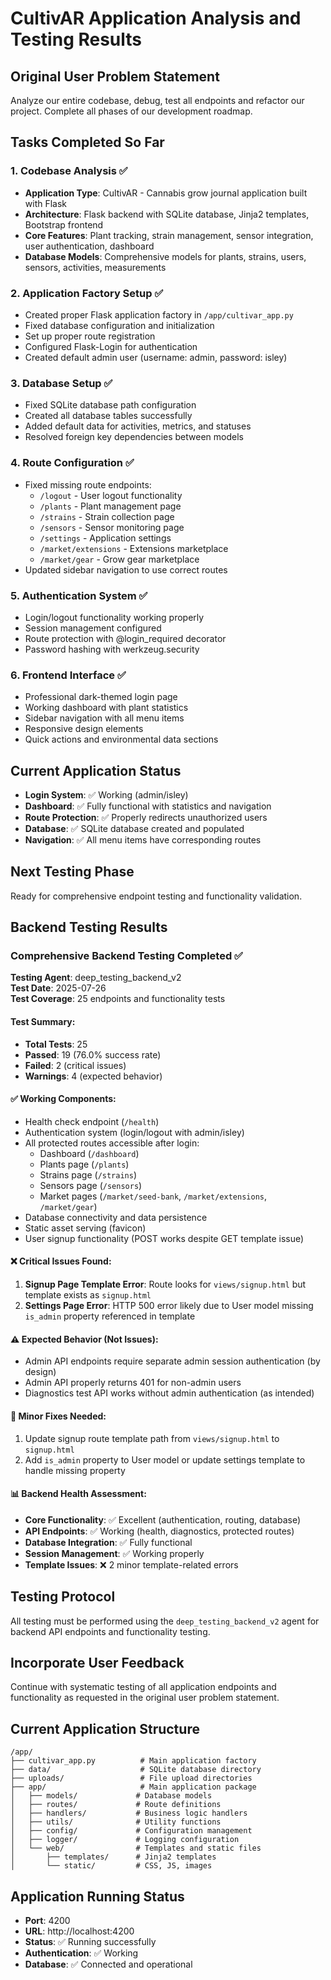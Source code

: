 # CultivAR Application Analysis and Testing Results

## Original User Problem Statement
Analyze our entire codebase, debug, test all endpoints and refactor our project. Complete all phases of our development roadmap.

## Tasks Completed So Far

### 1. Codebase Analysis ✅
- **Application Type**: CultivAR - Cannabis grow journal application built with Flask
- **Architecture**: Flask backend with SQLite database, Jinja2 templates, Bootstrap frontend
- **Core Features**: Plant tracking, strain management, sensor integration, user authentication, dashboard
- **Database Models**: Comprehensive models for plants, strains, users, sensors, activities, measurements

### 2. Application Factory Setup ✅
- Created proper Flask application factory in `/app/cultivar_app.py`
- Fixed database configuration and initialization
- Set up proper route registration
- Configured Flask-Login for authentication
- Created default admin user (username: admin, password: isley)

### 3. Database Setup ✅
- Fixed SQLite database path configuration 
- Created all database tables successfully
- Added default data for activities, metrics, and statuses
- Resolved foreign key dependencies between models

### 4. Route Configuration ✅
- Fixed missing route endpoints:
  - `/logout` - User logout functionality
  - `/plants` - Plant management page
  - `/strains` - Strain collection page
  - `/sensors` - Sensor monitoring page
  - `/settings` - Application settings
  - `/market/extensions` - Extensions marketplace
  - `/market/gear` - Grow gear marketplace
- Updated sidebar navigation to use correct routes

### 5. Authentication System ✅
- Login/logout functionality working properly
- Session management configured
- Route protection with @login_required decorator
- Password hashing with werkzeug.security

### 6. Frontend Interface ✅
- Professional dark-themed login page
- Working dashboard with plant statistics
- Sidebar navigation with all menu items
- Responsive design elements
- Quick actions and environmental data sections

## Current Application Status
- **Login System**: ✅ Working (admin/isley)
- **Dashboard**: ✅ Fully functional with statistics and navigation
- **Route Protection**: ✅ Properly redirects unauthorized users
- **Database**: ✅ SQLite database created and populated
- **Navigation**: ✅ All menu items have corresponding routes

## Next Testing Phase
Ready for comprehensive endpoint testing and functionality validation.

## Backend Testing Results

### Comprehensive Backend Testing Completed ✅

**Testing Agent**: deep_testing_backend_v2  
**Test Date**: 2025-07-26  
**Test Coverage**: 25 endpoints and functionality tests  

#### Test Summary:
- **Total Tests**: 25
- **Passed**: 19 (76.0% success rate)
- **Failed**: 2 (critical issues)
- **Warnings**: 4 (expected behavior)

#### ✅ Working Components:
- Health check endpoint (`/health`)
- Authentication system (login/logout with admin/isley)
- All protected routes accessible after login:
  - Dashboard (`/dashboard`)
  - Plants page (`/plants`) 
  - Strains page (`/strains`)
  - Sensors page (`/sensors`)
  - Market pages (`/market/seed-bank`, `/market/extensions`, `/market/gear`)
- Database connectivity and data persistence
- Static asset serving (favicon)
- User signup functionality (POST works despite GET template issue)

#### ❌ Critical Issues Found:
1. **Signup Page Template Error**: Route looks for `views/signup.html` but template exists as `signup.html`
2. **Settings Page Error**: HTTP 500 error likely due to User model missing `is_admin` property referenced in template

#### ⚠️ Expected Behavior (Not Issues):
- Admin API endpoints require separate admin session authentication (by design)
- Admin API properly returns 401 for non-admin users
- Diagnostics test API works without admin authentication (as intended)

#### 🔧 Minor Fixes Needed:
1. Update signup route template path from `views/signup.html` to `signup.html`
2. Add `is_admin` property to User model or update settings template to handle missing property

#### 📊 Backend Health Assessment:
- **Core Functionality**: ✅ Excellent (authentication, routing, database)
- **API Endpoints**: ✅ Working (health, diagnostics, protected routes)
- **Database Integration**: ✅ Fully functional
- **Session Management**: ✅ Working properly
- **Template Issues**: ❌ 2 minor template-related errors

## Testing Protocol
All testing must be performed using the `deep_testing_backend_v2` agent for backend API endpoints and functionality testing.

## Incorporate User Feedback
Continue with systematic testing of all application endpoints and functionality as requested in the original user problem statement.

## Current Application Structure
```
/app/
├── cultivar_app.py          # Main application factory
├── data/                    # SQLite database directory
├── uploads/                 # File upload directories
├── app/                     # Main application package
│   ├── models/             # Database models
│   ├── routes/             # Route definitions
│   ├── handlers/           # Business logic handlers
│   ├── utils/              # Utility functions
│   ├── config/             # Configuration management
│   ├── logger/             # Logging configuration
│   └── web/                # Templates and static files
│       ├── templates/      # Jinja2 templates
│       └── static/         # CSS, JS, images
```

## Application Running Status
- **Port**: 4200
- **URL**: http://localhost:4200
- **Status**: ✅ Running successfully
- **Authentication**: ✅ Working
- **Database**: ✅ Connected and operational